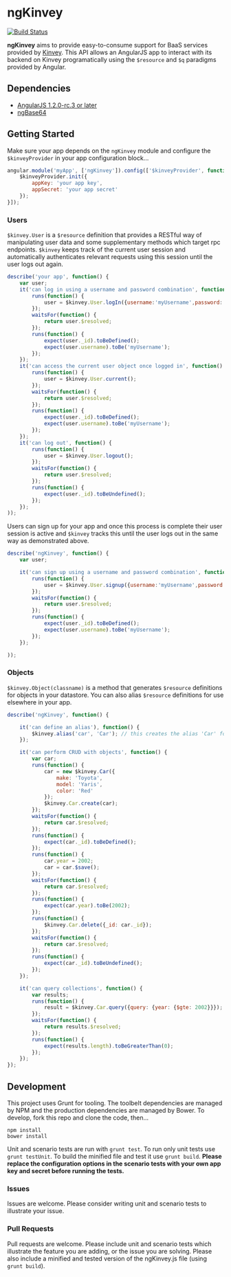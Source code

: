 # ngKinvey

[![Build Status](https://travis-ci.org/ninjatronic/ngKinvey.png)](https://travis-ci.org/ninjatronic/ngKinvey)

**ngKinvey** aims to provide easy-to-consume support for BaaS services provided by [Kinvey](http://kinvey.com/).
This API allows an AngularJS app to interact with its backend on Kinvey programatically using the `$resource` and
`$q` paradigms provided by Angular.

## Dependencies

* [AngularJS 1.2.0-rc.3 or later](https://github.com/angular/angular.js/releases/tag/v1.2.0-rc.3)
* [ngBase64](https://github.com/ninjatronic/ngBase64)

## Getting Started

Make sure your app depends on the `ngKinvey` module and configure the `$kinveyProvider` in your app configuration
block...

```javascript
angular.module('myApp', ['ngKinvey']).config(['$kinveyProvider', function($kinveyProvider){
    $kinveyProvider.init({
        appKey: 'your app key',
        appSecret: 'your app secret'
    });
}]);
```

### Users

`$kinvey.User` is a `$resource` definition that provides a RESTful way of manipulating user data and some
supplementary methods which target rpc endpoints. `$kinvey` keeps track of the current user session and automatically
authenticates relevant requests using this session until the user logs out again.

```javascript
describe('your app', function() {
    var user;
    it('can log in using a username and password combination', function() {
        runs(function() {
            user = $kinvey.User.logIn({username:'myUsername',password:'myPassword'});
        });
        waitsFor(function() {
            return user.$resolved;
        });
        runs(function() {
            expect(user._id).toBeDefined();
            expect(user.username).toBe('myUsername');
        });
    });
    it('can access the current user object once logged in', function() {
        runs(function() {
            user = $kinvey.User.current();
        });
        waitsFor(function() {
            return user.$resolved;
        });
        runs(function() {
            expect(user._id).toBeDefined();
            expect(user.username).toBe('myUsername');
        });
    });
    it('can log out', function() {
        runs(function() {
            user = $kinvey.User.logout();
        });
        waitsFor(function() {
            return user.$resolved;
        });
        runs(function() {
            expect(user._id).toBeUndefined();
        });
    });
));
```

Users can sign up for your app and once this process is complete their user session is active and `$kinvey` tracks
this until the user logs out in the same way as demonstrated above.

```javascript
describe('ngKinvey', function() {
    var user;

    it('can sign up using a username and password combination', function() {
        runs(function() {
            user = $kinvey.User.signup({username:'myUsername',password:'myPassword'});
        });
        waitsFor(function() {
            return user.$resolved;
        });
        runs(function() {
            expect(user._id).toBeDefined();
            expect(user.username).toBe('myUsername');
        });
    });

));
```

### Objects

`$kinvey.Object(classname)` is a method that generates `$resource` definitions for objects in your datastore. You can
also alias `$resource` definitions for use elsewhere in your app.

```javascript
describe('ngKinvey', function() {

    it('can define an alias'), function() {
        $kinvey.alias('car', 'Car'); // this creates the alias 'Car' for your datastore 'car' entity
    });

    it('can perform CRUD with objects', function() {
        var car;
        runs(function() {
            car = new $kinvey.Car({
                make: 'Toyota',
                model: 'Yaris',
                color: 'Red'
            });
            $kinvey.Car.create(car);
        });
        waitsFor(function() {
            return car.$resolved;
        });
        runs(function() {
            expect(car._id).toBeDefined();
        });
        runs(function() {
            car.year = 2002;
            car = car.$save();
        });
        waitsFor(function() {
            return car.$resolved;
        });
        runs(function() {
            expect(car.year).toBe(2002);
        });
        runs(function() {
            $kinvey.Car.delete({_id: car._id});
        });
        waitsFor(function() {
            return car.$resolved;
        });
        runs(function() {
            expect(car._id).toBeUndefined();
        });
    });

    it('can query collections', function() {
        var results;
        runs(function() {
            result = $kinvey.Car.query({query: {year: {$gte: 2002}}});
        });
        waitsFor(function() {
            return results.$resolved;
        });
        runs(function() {
            expect(results.length).toBeGreaterThan(0);
        });
    });
});
```

## Development

This project uses Grunt for tooling. The toolbelt dependencies are managed by NPM and the production  dependencies are
managed by Bower. To develop, fork this repo and clone the code, then...

```
npm install
bower install
```

Unit and scenario tests are run with `grunt test`. To run only unit tests use `grunt testUnit`. To build the minified
file and test it use `grunt build`. **Please replace the configuration options in the scenario tests with your own app
key and secret before running the tests.**

### Issues

Issues are welcome. Please consider writing unit and scenario tests to illustrate your issue.

### Pull Requests

Pull requests are welcome. Please include unit and scenario tests which illustrate the feature you are adding, or the
issue you are solving. Please also include a minified and tested version of the ngKinvey.js file (using `grunt build`).